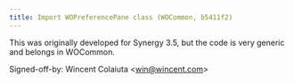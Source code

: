 ```yaml
---
title: Import WOPreferencePane class (WOCommon, b5411f2)
---
```


This was originally developed for Synergy 3.5, but the code is very generic and belongs in WOCommon.

Signed-off-by: Wincent Colaiuta &lt;win@wincent.com&gt;
